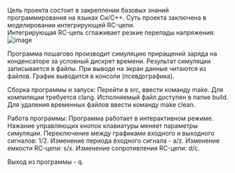 Цель проекта состоит в закреплении базовых знаний программирования на языках Си/C++. 
Суть проекта заключена в моделировании интегрирующей RC-цепи.  
Интегрирующая RC-цепь сглаживает резкие перепады напряжения:
![image](https://user-images.githubusercontent.com/12682015/188418017-a9a74a4a-55f1-49dd-8eef-26cba92ec720.png)

Программа пошагово производит симуляцию приращений заряда на конденсаторе за условный дискрет времени.
Результат симуляции записывается в файлы. При выводе на экран данные читаются из файлов. 
График выводится в консоли (псевдографика). 

Сборка программы и запуск: 
Перейти в src, ввести команду make. Для компиляции требуется clang.
Исполняемый файл доступен в папке build. 
Для удаления временных файлов ввести команду make clean. 

Работа программы:
Программа работает в интерактивном режиме. 
Нажание управляющих кнопок клавиатуры меняет параметры симуляции.
Переключение между графиками входного и выходного сигналов: 1/2.
Изменение периода входного сигнала - a/z.
Изменение емкости RC-цепи: s/x.
Изменение сопротивления RC-цепи: d/c.

Выход из программы - q. 
